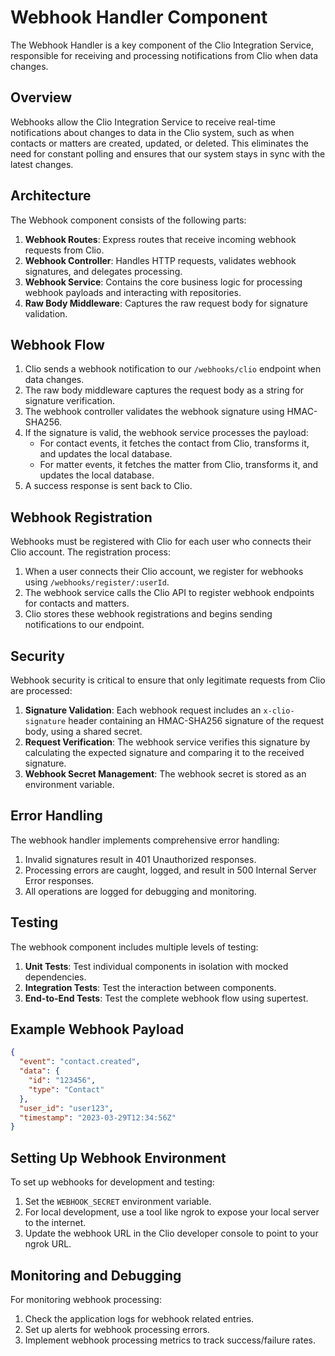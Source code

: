# Webhook Handler Component

The Webhook Handler is a key component of the Clio Integration Service, responsible for receiving and processing notifications from Clio when data changes.

## Overview

Webhooks allow the Clio Integration Service to receive real-time notifications about changes to data in the Clio system, such as when contacts or matters are created, updated, or deleted. This eliminates the need for constant polling and ensures that our system stays in sync with the latest changes.

## Architecture

The Webhook component consists of the following parts:

1. **Webhook Routes**: Express routes that receive incoming webhook requests from Clio.
2. **Webhook Controller**: Handles HTTP requests, validates webhook signatures, and delegates processing.
3. **Webhook Service**: Contains the core business logic for processing webhook payloads and interacting with repositories.
4. **Raw Body Middleware**: Captures the raw request body for signature validation.

## Webhook Flow

1. Clio sends a webhook notification to our `/webhooks/clio` endpoint when data changes.
2. The raw body middleware captures the request body as a string for signature verification.
3. The webhook controller validates the webhook signature using HMAC-SHA256.
4. If the signature is valid, the webhook service processes the payload:
   - For contact events, it fetches the contact from Clio, transforms it, and updates the local database.
   - For matter events, it fetches the matter from Clio, transforms it, and updates the local database.
5. A success response is sent back to Clio.

## Webhook Registration

Webhooks must be registered with Clio for each user who connects their Clio account. The registration process:

1. When a user connects their Clio account, we register for webhooks using `/webhooks/register/:userId`.
2. The webhook service calls the Clio API to register webhook endpoints for contacts and matters.
3. Clio stores these webhook registrations and begins sending notifications to our endpoint.

## Security

Webhook security is critical to ensure that only legitimate requests from Clio are processed:

1. **Signature Validation**: Each webhook request includes an `x-clio-signature` header containing an HMAC-SHA256 signature of the request body, using a shared secret.
2. **Request Verification**: The webhook service verifies this signature by calculating the expected signature and comparing it to the received signature.
3. **Webhook Secret Management**: The webhook secret is stored as an environment variable.

## Error Handling

The webhook handler implements comprehensive error handling:

1. Invalid signatures result in 401 Unauthorized responses.
2. Processing errors are caught, logged, and result in 500 Internal Server Error responses.
3. All operations are logged for debugging and monitoring.

## Testing

The webhook component includes multiple levels of testing:

1. **Unit Tests**: Test individual components in isolation with mocked dependencies.
2. **Integration Tests**: Test the interaction between components.
3. **End-to-End Tests**: Test the complete webhook flow using supertest.

## Example Webhook Payload

```json
{
  "event": "contact.created",
  "data": {
    "id": "123456",
    "type": "Contact"
  },
  "user_id": "user123",
  "timestamp": "2023-03-29T12:34:56Z"
}
```

## Setting Up Webhook Environment

To set up webhooks for development and testing:

1. Set the `WEBHOOK_SECRET` environment variable.
2. For local development, use a tool like ngrok to expose your local server to the internet.
3. Update the webhook URL in the Clio developer console to point to your ngrok URL.

## Monitoring and Debugging

For monitoring webhook processing:

1. Check the application logs for webhook related entries.
2. Set up alerts for webhook processing errors.
3. Implement webhook processing metrics to track success/failure rates. 